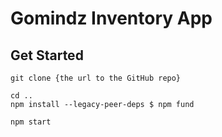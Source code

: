 # Gomindz Inventory App

## Get Started

```
git clone {the url to the GitHub repo}
```

```
cd ..
npm install --legacy-peer-deps $ npm fund
```

```
npm start
```
